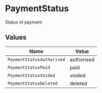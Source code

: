 # PaymentStatus

Status of payment


## Values

| Name                      | Value                     |
| ------------------------- | ------------------------- |
| `PaymentStatusAuthorised` | authorised                |
| `PaymentStatusPaid`       | paid                      |
| `PaymentStatusVoided`     | voided                    |
| `PaymentStatusDeleted`    | deleted                   |